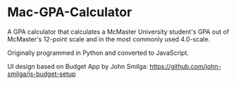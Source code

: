 # Mac-GPA-Calculator
A GPA calculator that calculates a McMaster University student's GPA out of McMaster's 12-point scale and in the most commonly used 4.0-scale.

Originally programmed in Python and converted to JavaScript.

UI design based on Budget App by John Smilga: https://github.com/john-smilga/js-budget-setup
